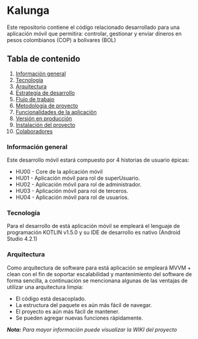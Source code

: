 # Kalunga
Este repositorio contiene el código relacionado desarrollado para una aplicación móvil que permitira: controlar, gestionar y enviar dineros en pesos colombianos (COP) a bolivares (BOL)

## Tabla de contenido
1. [Información general](#general-info)
2. [Tecnología](#tecnologies)
3. [Arquitectura](#architecture)
4. [Estrategía de desarrollo](#strategy)
5. [Flujo de trabajo](#flow)
6. [Metodología de proyecto](#methodology)
7. [Funcionalidades de la aplicación](#features)
8. [Versión en producción](#versión)
9. [Instalación del proyecto](#installation)
10. [Colaboradores](#collaborators)

<a name="general-info"></a> 
### Información general
Este desarrollo móvil estará compuesto por 4 historias de usuario épicas:
 - HU00 - Core de la aplicación móvil
 - HU01 - Aplicación móvil para rol de superUsuario.
 - HU02 - Aplicación móvil para rol de administrador.
 - HU03 - Aplicación móvil para rol de terceros.
 - HU04 - Aplicación móvil para rol de usuarios.

<a name="tecnologies"></a> 
### Tecnología
Para el desarrollo de está aplicación móvil se empleará el lenguaje de programación KOTLIN v1.5.0 y su IDE de desarrollo es nativo (Android Studio 4.2.1)

<a name="architecture"></a> 
### Arquitectura
Como arquitectura de software para está aplicación se empleará MVVM + clean con el fin de soportar escalabilidad y mantenimiento del software de forma sencilla, a continuación se mencionana algunas de las ventajas de utilizar una arquitectura limpia:
 * El código está desacoplado.
 * La estructura del paquete es aún más fácil de navegar.
 * El proyecto es aún más fácil de mantener.
 * Se pueden agregar nuevas funciones rápidamente.

***Nota:** Para mayor información puede visualizar la WIKI del proyecto*
